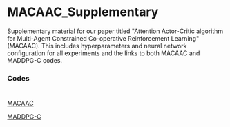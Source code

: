 # **MACAAC_Supplementary**

Supplementary material for our paper titled "Attention Actor-Critic algorithm for Multi-Agent Constrained Co-operative Reinforcement Learning" (MACAAC). This includes hyperparameters and neural network configuration for all experiments and the links to both MACAAC and MADDPG-C codes.

### Codes 
#
[MACAAC](https://github.com/parnika31/MACAAC)

[MADDPG-C](https://github.com/parnika31/MADDPG-C)
